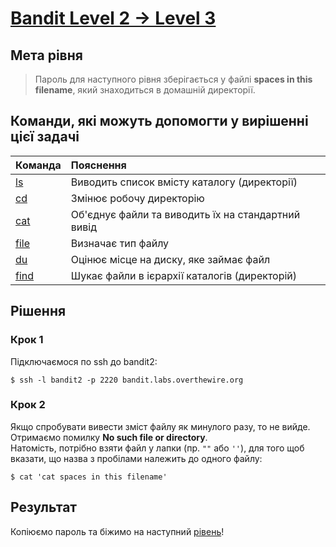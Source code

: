 # [Bandit Level 2 → Level 3](https://overthewire.org/wargames/bandit/bandit3.html)

## Мета рівня

> Пароль для наступного рівня зберігається у файлі **spaces in this filename**, який знаходиться в домашній директорії.

## Команди, які можуть допомогти у вирішенні цієї задачі

| Команда                                        | Пояснення
|:---                                            | :---
| [ls](https://man7.org/linux/man-pages/man1/ls.1.html) | Виводить список вмісту каталогу (директорії)
| [cd](https://man7.org/linux/man-pages/man1/cd.1p.html) | Змінює робочу директорію
| [cat](https://man7.org/linux/man-pages/man1/cat.1.html) | Об'єднує файли та виводить їх на стандартний вивід
| [file](https://man7.org/linux/man-pages/man1/file.1.html) | Визначає тип файлу
| [du](https://man7.org/linux/man-pages/man1/du.1.html) | Оцінює місце на диску, яке займає файл
| [find](https://man7.org/linux/man-pages/man1/find.1.html) | Шукає файли в ієрархії каталогів (директорій)

## Рішення

### Крок 1
Підключаємося по ssh до bandit2:

`$ ssh -l bandit2 -p 2220 bandit.labs.overthewire.org`

### Крок 2
<!-- Вивести зміст файлу `-` за допомогою команди `cat -` не вдається.\ -->
<!-- В документації бачимо, що при відсутності файлу або ж якщо файл `-`, то читається стандартний ввід. -->
<!-- Тому, до назви файлу треба додати [абсолютний шлях](https://en.wikipedia.org/wiki/Path_(computing)), а саме `./-`: -->
Якщо спробувати вивести зміст файлу як минулого разу, то не вийде.\
Отримаємо помилку **No such file or directory**.\
Натомість, потрібно взяти файл у лапки (пр. `""` або `''`), для того щоб вказати, що назва з пробілами належить до одного файлу:

`$ cat 'cat spaces in this filename'`

## Результат
Копіюємо пароль та біжимо на наступний [рівень](https://overthewire.org/wargames/bandit/bandit4.html)!

<!-- entry pass rRGizSaX8Mk1RTb1CNQoXTcYZWU6lgzi -->
<!-- next pass aBZ0W5EmUfAf7kHTQeOwd8bauFJ2lAiG -->